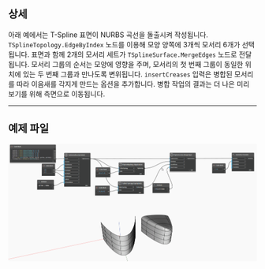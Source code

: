 ## 상세
아래 예에서는 T-Spline 표면이 NURBS 곡선을 돌출시켜 작성됩니다. `TSplineTopology.EdgeByIndex` 노드를 이용해 모양 양쪽에 3개씩 모서리 6개가 선택됩니다. 표면과 함께 2개의 모서리 세트가 `TSplineSurface.MergeEdges` 노드로 전달됩니다. 모서리 그룹의 순서는 모양에 영향을 주며, 모서리의 첫 번째 그룹이 동일한 위치에 있는 두 번째 그룹과 만나도록 변위됩니다. `insertCreases` 입력은 병합된 모서리를 따라 이음새를 각지게 만드는 옵션을 추가합니다. 병합 작업의 결과는 더 나은 미리 보기를 위해 측면으로 이동됩니다.
___
## 예제 파일

![TSplineSurface.MergeEdges](./Autodesk.DesignScript.Geometry.TSpline.TSplineSurface.MergeEdges_img.gif)
